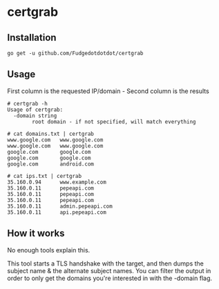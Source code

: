 # certgrab

## Installation
`go get -u github.com/Fudgedotdotdot/certgrab`

## Usage
First column is the requested IP/domain - Second column is the results

```console
# certgrab -h
Usage of certgrab:
  -domain string
        root domain - if not specified, will match everything

# cat domains.txt | certgrab
www.google.com   www.google.com
www.google.com   www.google.com
google.com       google.com
google.com       google.com
google.com       android.com

# cat ips.txt | certgrab
35.160.0.94      www.example.com
35.160.0.11      pepeapi.com
35.160.0.11      pepeapi.com
35.160.0.11      pepeapi.com
35.160.0.11      admin.pepeapi.com
35.160.0.11      api.pepeapi.com
```

## How it works
No enough tools explain this.

This tool starts a TLS handshake with the target, and then dumps the subject name
& the alternate subject names. You can filter the output in order to only get
the domains you're interested in with the -domain flag.
